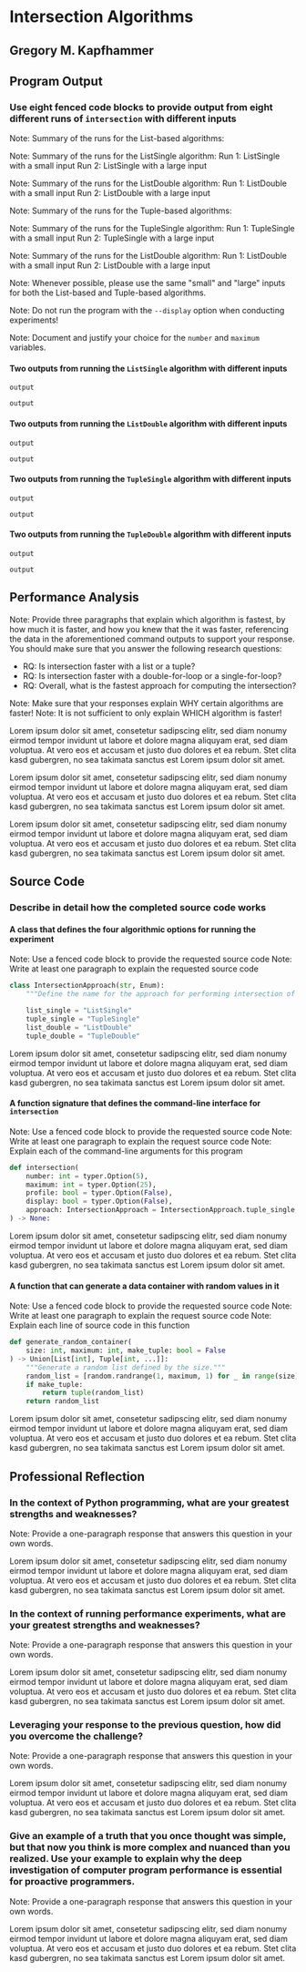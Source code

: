 # Intersection Algorithms

## Gregory M. Kapfhammer

## Program Output

### Use eight fenced code blocks to provide output from eight different runs of `intersection` with different inputs

Note: Summary of the runs for the List-based algorithms:

Note: Summary of the runs for the ListSingle algorithm:
Run 1: ListSingle with a small input
Run 2: ListSingle with a large input

Note: Summary of the runs for the ListDouble algorithm:
Run 1: ListDouble with a small input
Run 2: ListDouble with a large input

Note: Summary of the runs for the Tuple-based algorithms:

Note: Summary of the runs for the TupleSingle algorithm:
Run 1: TupleSingle with a small input
Run 2: TupleSingle with a large input

Note: Summary of the runs for the ListDouble algorithm:
Run 1: ListDouble with a small input
Run 2: ListDouble with a large input

Note: Whenever possible, please use the same "small" and "large" inputs for both
the List-based and Tuple-based algorithms.

Note: Do not run the program with the `--display` option when conducting
experiments!

Note: Document and justify your choice for the `number` and `maximum` variables.

#### Two outputs from running the `ListSingle` algorithm with different inputs

```text
output
```

```text
output
```

#### Two outputs from running the `ListDouble` algorithm with different inputs

```text
output
```

```text
output
```

#### Two outputs from running the `TupleSingle` algorithm with different inputs

```text
output
```

```text
output
```

#### Two outputs from running the `TupleDouble` algorithm with different inputs

```text
output
```

```text
output
```

## Performance Analysis

Note: Provide three paragraphs that explain which algorithm is fastest, by how
much it is faster, and how you knew that the it was faster, referencing the data
in the aforementioned command outputs to support your response. You should make
sure that you answer the following research questions:

- RQ: Is intersection faster with a list or a tuple?
- RQ: Is intersection faster with a double-for-loop or a single-for-loop?
- RQ: Overall, what is the fastest approach for computing the intersection?

Note: Make sure that your responses explain WHY certain algorithms are faster!
Note: It is not sufficient to only explain WHICH algorithm is faster!

Lorem ipsum dolor sit amet, consetetur sadipscing elitr, sed diam nonumy eirmod
tempor invidunt ut labore et dolore magna aliquyam erat, sed diam voluptua. At
vero eos et accusam et justo duo dolores et ea rebum. Stet clita kasd gubergren,
no sea takimata sanctus est Lorem ipsum dolor sit amet.

Lorem ipsum dolor sit amet, consetetur sadipscing elitr, sed diam nonumy eirmod
tempor invidunt ut labore et dolore magna aliquyam erat, sed diam voluptua. At
vero eos et accusam et justo duo dolores et ea rebum. Stet clita kasd gubergren,
no sea takimata sanctus est Lorem ipsum dolor sit amet.

Lorem ipsum dolor sit amet, consetetur sadipscing elitr, sed diam nonumy eirmod
tempor invidunt ut labore et dolore magna aliquyam erat, sed diam voluptua. At
vero eos et accusam et justo duo dolores et ea rebum. Stet clita kasd gubergren,
no sea takimata sanctus est Lorem ipsum dolor sit amet.

## Source Code

### Describe in detail how the completed source code works

#### A class that defines the four algorithmic options for running the experiment

Note: Use a fenced code block to provide the requested source code
Note: Write at least one paragraph to explain the requested source code

```python
class IntersectionApproach(str, Enum):
    """Define the name for the approach for performing intersection of structured types."""

    list_single = "ListSingle"
    tuple_single = "TupleSingle"
    list_double = "ListDouble"
    tuple_double = "TupleDouble"
```

Lorem ipsum dolor sit amet, consetetur sadipscing elitr, sed diam nonumy eirmod
tempor invidunt ut labore et dolore magna aliquyam erat, sed diam voluptua. At
vero eos et accusam et justo duo dolores et ea rebum. Stet clita kasd
gubergren, no sea takimata sanctus est Lorem ipsum dolor sit amet.

#### A function signature that defines the command-line interface for `intersection`

Note: Use a fenced code block to provide the requested source code
Note: Write at least one paragraph to explain the request source code
Note: Explain each of the command-line arguments for this program

```python
def intersection(
    number: int = typer.Option(5),
    maximum: int = typer.Option(25),
    profile: bool = typer.Option(False),
    display: bool = typer.Option(False),
    approach: IntersectionApproach = IntersectionApproach.tuple_single,
) -> None:
```

Lorem ipsum dolor sit amet, consetetur sadipscing elitr, sed diam nonumy eirmod
tempor invidunt ut labore et dolore magna aliquyam erat, sed diam voluptua. At
vero eos et accusam et justo duo dolores et ea rebum. Stet clita kasd gubergren,
no sea takimata sanctus est Lorem ipsum dolor sit amet.

#### A function that can generate a data container with random values in it

Note: Use a fenced code block to provide the requested source code
Note: Write at least one paragraph to explain the request source code
Note: Explain each line of source code in this function

```python
def generate_random_container(
    size: int, maximum: int, make_tuple: bool = False
) -> Union[List[int], Tuple[int, ...]]:
    """Generate a random list defined by the size."""
    random_list = [random.randrange(1, maximum, 1) for _ in range(size)]
    if make_tuple:
        return tuple(random_list)
    return random_list
```

Lorem ipsum dolor sit amet, consetetur sadipscing elitr, sed diam nonumy eirmod
tempor invidunt ut labore et dolore magna aliquyam erat, sed diam voluptua. At
vero eos et accusam et justo duo dolores et ea rebum. Stet clita kasd
gubergren, no sea takimata sanctus est Lorem ipsum dolor sit amet.

## Professional Reflection

### In the context of Python programming, what are your greatest strengths and weaknesses?

Note: Provide a one-paragraph response that answers this question in your own words.

Lorem ipsum dolor sit amet, consetetur sadipscing elitr, sed diam nonumy eirmod
tempor invidunt ut labore et dolore magna aliquyam erat, sed diam voluptua. At
vero eos et accusam et justo duo dolores et ea rebum. Stet clita kasd
gubergren, no sea takimata sanctus est Lorem ipsum dolor sit amet.

### In the context of running performance experiments, what are your greatest strengths and weaknesses?

Note: Provide a one-paragraph response that answers this question in your own words.

Lorem ipsum dolor sit amet, consetetur sadipscing elitr, sed diam nonumy eirmod
tempor invidunt ut labore et dolore magna aliquyam erat, sed diam voluptua. At
vero eos et accusam et justo duo dolores et ea rebum. Stet clita kasd
gubergren, no sea takimata sanctus est Lorem ipsum dolor sit amet.

### Leveraging your response to the previous question, how did you overcome the challenge?

Note: Provide a one-paragraph response that answers this question in your own words.

Lorem ipsum dolor sit amet, consetetur sadipscing elitr, sed diam nonumy eirmod
tempor invidunt ut labore et dolore magna aliquyam erat, sed diam voluptua. At
vero eos et accusam et justo duo dolores et ea rebum. Stet clita kasd
gubergren, no sea takimata sanctus est Lorem ipsum dolor sit amet.

### Give an example of a truth that you once thought was simple, but that now you think is more complex and nuanced than you realized. Use your example to explain why the deep investigation of computer program performance is essential for proactive programmers.

Note: Provide a one-paragraph response that answers this question in your own words.

Lorem ipsum dolor sit amet, consetetur sadipscing elitr, sed diam nonumy eirmod
tempor invidunt ut labore et dolore magna aliquyam erat, sed diam voluptua. At
vero eos et accusam et justo duo dolores et ea rebum. Stet clita kasd
gubergren, no sea takimata sanctus est Lorem ipsum dolor sit amet.
